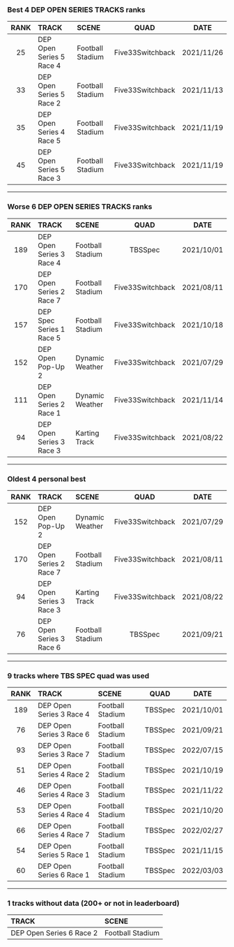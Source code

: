 ### Best 4 DEP OPEN SERIES TRACKS ranks
|RANK|TRACK|SCENE|QUAD|DATE|
|:---:|:---|:---|:---:|:---:|
|25|DEP Open Series 5 Race 4|Football Stadium|Five33Switchback|2021/11/26|
|33|DEP Open Series 5 Race 2|Football Stadium|Five33Switchback|2021/11/13|
|35|DEP Open Series 4 Race 5|Football Stadium|Five33Switchback|2021/11/19|
|45|DEP Open Series 5 Race 3|Football Stadium|Five33Switchback|2021/11/19|
---
### Worse 6 DEP OPEN SERIES TRACKS ranks
|RANK|TRACK|SCENE|QUAD|DATE|
|:---:|:---|:---|:---:|:---:|
|189|DEP Open Series 3 Race 4|Football Stadium|TBSSpec|2021/10/01|
|170|DEP Open Series 2 Race 7|Football Stadium|Five33Switchback|2021/08/11|
|157|DEP Spec Series 1 Race 5|Football Stadium|Five33Switchback|2021/10/18|
|152|DEP Open Pop-Up 2|Dynamic Weather|Five33Switchback|2021/07/29|
|111|DEP Open Series 2 Race 1|Dynamic Weather|Five33Switchback|2021/11/14|
|94|DEP Open Series 3 Race 3|Karting Track|Five33Switchback|2021/08/22|
---
### Oldest 4 personal best
|RANK|TRACK|SCENE|QUAD|DATE|
|:---:|:---|:---|:---:|:---:|
|152|DEP Open Pop-Up 2|Dynamic Weather|Five33Switchback|2021/07/29|
|170|DEP Open Series 2 Race 7|Football Stadium|Five33Switchback|2021/08/11|
|94|DEP Open Series 3 Race 3|Karting Track|Five33Switchback|2021/08/22|
|76|DEP Open Series 3 Race 6|Football Stadium|TBSSpec|2021/09/21|
---
### 9 tracks where TBS SPEC quad was used
|RANK|TRACK|SCENE|QUAD|DATE|
|:---:|:---|:---|:---:|:---:|
|189|DEP Open Series 3 Race 4|Football Stadium|TBSSpec|2021/10/01|
|76|DEP Open Series 3 Race 6|Football Stadium|TBSSpec|2021/09/21|
|93|DEP Open Series 3 Race 7|Football Stadium|TBSSpec|2022/07/15|
|51|DEP Open Series 4 Race 2|Football Stadium|TBSSpec|2021/10/19|
|46|DEP Open Series 4 Race 3|Football Stadium|TBSSpec|2021/11/22|
|53|DEP Open Series 4 Race 4|Football Stadium|TBSSpec|2021/10/20|
|66|DEP Open Series 4 Race 7|Football Stadium|TBSSpec|2022/02/27|
|54|DEP Open Series 5 Race 1|Football Stadium|TBSSpec|2021/11/15|
|60|DEP Open Series 6 Race 1|Football Stadium|TBSSpec|2022/03/03|
---
### 1 tracks without data (200+ or not in leaderboard)
|TRACK|SCENE|
|:---|:---|
|DEP Open Series 6 Race 2|Football Stadium|
